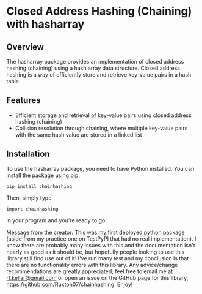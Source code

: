 # Closed Address Hashing (Chaining) with hasharray

## Overview

The hasharray package provides an implementation of closed address hashing (chaining) using a hash array data structure. Closed address hashing is a way of efficiently store and retrieve key-value pairs in a hash table.

## Features

- Efficient storage and retrieval of key-value pairs using closed address hashing (chaining)
- Collision resolution through chaining, where multiple key-value pairs with the same hash value are stored in a linked list

## Installation

To use the hasharray package, you need to have Python installed. You can install the package using pip:

```
pip install chainhashing
```

Then, simply type

```
import chainhashing
```

in your program and you're ready to go.

Message from the creator: This was my first deployed python package (aside from my practice one on TestPyPI that had no real implementation). I know there are probably many issues with this and the documentation isn't nearly as good as it should be, but hopefully people looking to use this library still find use out of it! I've run many test and my conclusion is that there are no functionality errors with this library. Any advice/change recommendations are greatly appreciated; feel free to email me at rt.kellar@gmail.com or open an issue on the GitHub page for this library, https://github.com/Ruxton07/chainhashing. Enjoy!